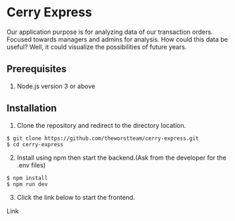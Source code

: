 # Cerry Express

Our application purpose is for analyzing data of our transaction orders. Focused towards managers and admins for analysis. How could this data be useful? Well, it could visualize the possibilities of future years.  

## Prerequisites

1. Node.js version 3 or above

## Installation

1. Clone the repository and redirect to the directory location. 
```
$ git clone https://github.com/theworstteam/cerry-express.git
$ cd cerry-express
```
2. Install using npm then start the backend.(Ask from the developer for the .env files)
```
$ npm install
$ npm run dev
```
3. Click the link below to start the frontend.

Link




